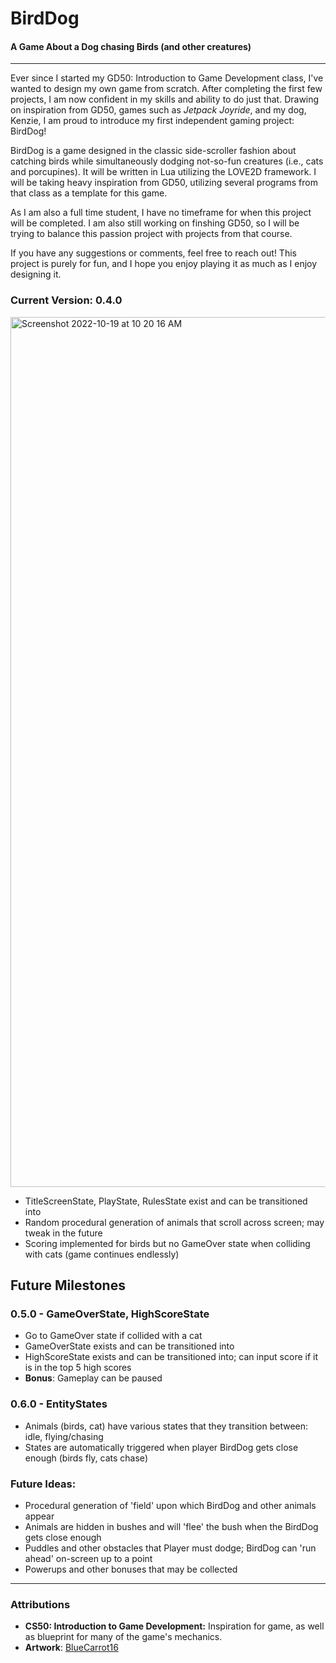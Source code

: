# BirdDog
#### A Game About a Dog chasing Birds (and other creatures)
---
Ever since I started my GD50: Introduction to Game Development class, I've wanted to design my own game from scratch. After completing the first few projects, I am now confident in my skills and ability to do just that. Drawing on inspiration from GD50, games such as _Jetpack Joyride_, and my dog, Kenzie, I am proud to introduce my first independent gaming project: BirdDog!

BirdDog is a game designed in the classic side-scroller fashion about catching birds while simultaneously dodging not-so-fun creatures (i.e., cats and porcupines). It will be written in Lua utilizing the LOVE2D framework. I will be taking heavy inspiration from GD50, utilizing several programs from that class as a template for this game.

As I am also a full time student, I have no timeframe for when this project will be completed. I am also still working on finshing GD50, so I will be trying to balance this passion project with projects from that course.

If you have any suggestions or comments, feel free to reach out! This project is purely for fun, and I hope you enjoy playing it as much as I enjoy designing it.

### Current Version: 0.4.0
<img width="1392" alt="Screenshot 2022-10-19 at 10 20 16 AM" src="https://user-images.githubusercontent.com/66793403/196718027-7021e84c-a8e3-4c51-b669-ac30498f748d.png">

* TitleScreenState, PlayState, RulesState exist and can be transitioned into
* Random procedural generation of animals that scroll across screen; may tweak in the future
* Scoring implemented for birds but no GameOver state when colliding with cats (game continues endlessly)

## Future Milestones

### 0.5.0 - GameOverState, HighScoreState
* Go to GameOver state if collided with a cat
* GameOverState exists and can be transitioned into
* HighScoreState exists and can be transitioned into; can input score if it is in the top 5 high scores
* **Bonus**: Gameplay can be paused

### 0.6.0 - EntityStates
* Animals (birds, cat) have various states that they transition between: idle, flying/chasing
* States are automatically triggered when player BirdDog gets close enough (birds fly, cats chase)


### Future Ideas:
* Procedural generation of 'field' upon which BirdDog and other animals appear
* Animals are hidden in bushes and will 'flee' the bush when the BirdDog gets close enough
* Puddles and other obstacles that Player must dodge; BirdDog can 'run ahead' on-screen up to a point
* Powerups and other bonuses that may be collected

---
### Attributions
* **CS50: Introduction to Game Development:** Inspiration for game, as well as blueprint for many of the game's mechanics.
* **Artwork**: [BlueCarrot16](https://opengameart.org/users/bluecarrot16)

